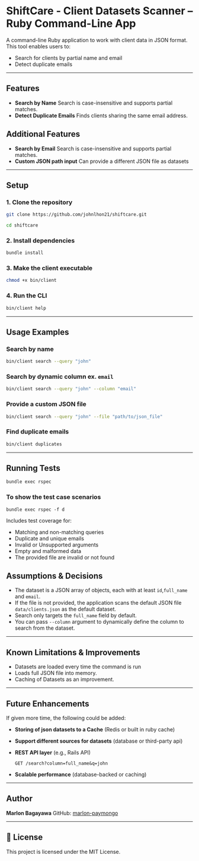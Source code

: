 # ShiftCare - Client Datasets Scanner – Ruby Command-Line App

A command-line Ruby application to work with client data in JSON format. This tool enables users to:

* Search for clients by partial name and email
* Detect duplicate emails

---

## Features

* **Search by Name**
  Search is case-insensitive and supports partial matches.
* **Detect Duplicate Emails**
  Finds clients sharing the same email address.
  
## Additional Features  
* **Search by Email**
  Search is case-insensitive and supports partial matches.
* **Custom JSON path input**
  Can provide a different JSON file as datasets

---

## Setup

### 1. Clone the repository

```bash
git clone https://github.com/johnlhon21/shiftcare.git

cd shiftcare
```

### 2. Install dependencies

```bash
bundle install
```

### 3. Make the client executable

```bash
chmod +x bin/client
```

### 4. Run the CLI

```bash
bin/client help
```

---

## Usage Examples

### Search by name

```bash
bin/client search --query "john"
```

### Search by dynamic column ex. ```email```

```bash
bin/client search --query "john" --column "email"
```

### Provide a custom JSON file

```bash
bin/client search --query "john" --file "path/to/json_file"
```

### Find duplicate emails

```bash
bin/client duplicates
```

---

## Running Tests

```bash
bundle exec rspec
```
### To show the test case scenarios
```
bundle exec rspec -f d
```

Includes test coverage for:

* Matching and non-matching queries
* Duplicate and unique emails
* Invalid or Unsupported arguments
* Empty and malformed data
* The provided file are invalid or not found

## Assumptions & Decisions

* The dataset is a JSON array of objects, each with at least `id`,`full_name` and `email`.
* If the file is not provided, the application scans the default JSON file `data/clients.json` as the default dataset.
* Search only targets the `full_name` field by default.
* You can pass `--column` argument to dynamically define the column to search from the dataset.

---

## Known Limitations & Improvements

* Datasets are loaded every time the command is run
* Loads full JSON file into memory.
* Caching of Datasets as an improvement.

---

## Future Enhancements

If given more time, the following could be added:

* **Storing of json datasets to a Cache** (Redis or built in ruby cache)

* **Support different sources for datasets** (database or third-party api)
  
* **REST API layer** (e.g., Rails API)
  ```
  GET /search?column=full_name&q=john
  ```
  
* **Scalable performance** (database-backed or caching)

---

## Author

**Marlon Bagayawa**
GitHub: [marlon-paymongo](https://github.com/johnlhon21)

---

## 📄 License

This project is licensed under the MIT License.
